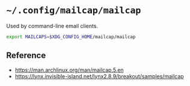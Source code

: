 # `~/.config/mailcap/mailcap`

Used by command-line email clients.

```sh
export MAILCAPS=$XDG_CONFIG_HOME/mailcap/mailcap
```

## Reference

* <https://man.archlinux.org/man/mailcap.5.en>
* <https://lynx.invisible-island.net/lynx2.8.9/breakout/samples/mailcap>
